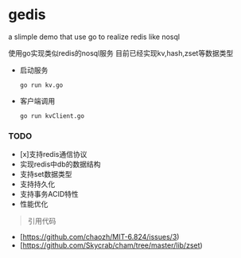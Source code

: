 # gedis
a slimple demo that use go to realize redis like nosql 


 使用go实现类似redis的nosql服务
 目前已经实现kv,hash,zset等数据类型
* 启动服务
  ```
  go run kv.go
  ```
* 客户端调用
  ```
  go run kvClient.go
  ```
### TODO
* [x]支持redis通信协议
* 实现redis中db的数据结构
* 支持set数据类型
* 支持持久化
* 支持事务ACID特性
* 性能优化


> 引用代码
* [https://github.com/chaozh/MIT-6.824/issues/3)
* [https://github.com/Skycrab/cham/tree/master/lib/zset)


